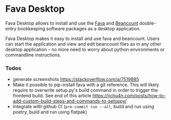 # Fava Desktop

Fava Desktop allows to install and use the [Fava](https://github.com/beancount/fava) and [Beancount](https://github.com/beancount/beancount) double-entry bookkeeping software packages as a desktop application.

Fava Desktop makes it easy to install and use fava and beancount. Users can start the application and view and edit beancount files as in any other desktop application - no more need to worry about python environments or commandline instructions.

### Todos

* generate screenshots https://stackoverflow.com/a/7519885
* Make it possible to pip-install fava with a git reference. This will likely require to overwrite setup.py's build command in order to trigger the frontend build. See end of this article https://jichu4n.com/posts/how-to-add-custom-build-steps-and-commands-to-setuppy/
* Integrate with github CI (`pre-commit run --all`, build and run using poetry, build and run using flatpak)
